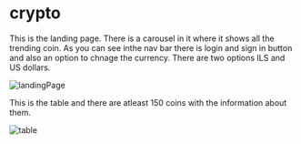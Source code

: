 # crypto
This is the landing page. There is a carousel in it where it shows all the trending coin. As you can see inthe nav bar there is login and sign in button and also an option to chnage the currency. There are two options ILS and US dollars.

![landingPage](https://user-images.githubusercontent.com/101665844/208250445-7b6b1846-6076-4b6e-8be0-9095c721c7fe.PNG)

This is the table and there are atleast 150 coins with the information about them.

![table](https://user-images.githubusercontent.com/101665844/208250719-6dfd77c9-8d58-4ab3-a344-70c16450d6e6.PNG)

